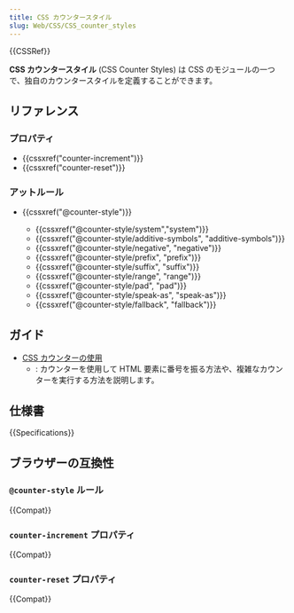 ```yaml
---
title: CSS カウンタースタイル
slug: Web/CSS/CSS_counter_styles
---
```


{{CSSRef}}

**CSS カウンタースタイル** (CSS Counter Styles) は CSS のモジュールの一つで、独自のカウンタースタイルを定義することができます。

## リファレンス

### プロパティ

- {{cssxref("counter-increment")}}
- {{cssxref("counter-reset")}}

### アットルール

- {{cssxref("@counter-style")}}

  - {{cssxref("@counter-style/system","system")}}
  - {{cssxref("@counter-style/additive-symbols", "additive-symbols")}}
  - {{cssxref("@counter-style/negative", "negative")}}
  - {{cssxref("@counter-style/prefix", "prefix")}}
  - {{cssxref("@counter-style/suffix", "suffix")}}
  - {{cssxref("@counter-style/range", "range")}}
  - {{cssxref("@counter-style/pad", "pad")}}
  - {{cssxref("@counter-style/speak-as", "speak-as")}}
  - {{cssxref("@counter-style/fallback", "fallback")}}

## ガイド

- [CSS カウンターの使用](/ja/docs/Web/CSS/CSS_Counter_Styles/Using_CSS_counters)
  - : カウンターを使用して HTML 要素に番号を振る方法や、複雑なカウンターを実行する方法を説明します。

## 仕様書

{{Specifications}}

## ブラウザーの互換性

### `@counter-style` ルール

{{Compat}}

### `counter-increment` プロパティ

{{Compat}}

### `counter-reset` プロパティ

{{Compat}}
